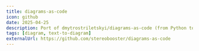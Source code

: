 ```yaml
---
title: diagrams-as-code
icon: github
date: 2025-04-25
description: Port of dmytrostriletskyi/diagrams-as-code (from Python to TypeScript)
tags: [diagram, text-to-diagram]
externalUrl: https://github.com/stereobooster/diagrams-as-code
---
```

